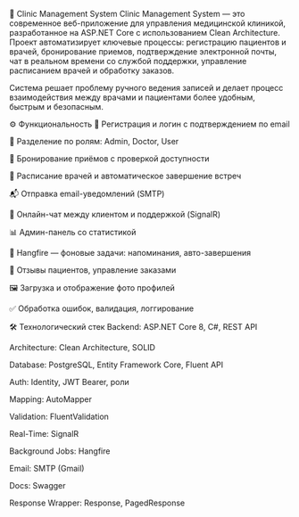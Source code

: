 🏥 Clinic Management System
Clinic Management System — это современное веб-приложение для управления медицинской клиникой, разработанное на ASP.NET Core с использованием Clean Architecture. Проект автоматизирует ключевые процессы: регистрацию пациентов и врачей, бронирование приемов, подтверждение электронной почты, чат в реальном времени со службой поддержки, управление расписанием врачей и обработку заказов.

Система решает проблему ручного ведения записей и делает процесс взаимодействия между врачами и пациентами более удобным, быстрым и безопасным.

⚙️ Функциональность
🔐 Регистрация и логин с подтверждением по email

👥 Разделение по ролям: Admin, Doctor, User

📅 Бронирование приёмов с проверкой доступности

📆 Расписание врачей и автоматическое завершение встреч

📬 Отправка email-уведомлений (SMTP)

💬 Онлайн-чат между клиентом и поддержкой (SignalR)

📊 Админ-панель со статистикой

🔁 Hangfire — фоновые задачи: напоминания, авто-завершения

🧾 Отзывы пациентов, управление заказами

🖼️ Загрузка и отображение фото профилей

✅ Обработка ошибок, валидация, логгирование

🛠️ Технологический стек
Backend: ASP.NET Core 8, C#, REST API

Architecture: Clean Architecture, SOLID

Database: PostgreSQL, Entity Framework Core, Fluent API

Auth: Identity, JWT Bearer, роли

Mapping: AutoMapper

Validation: FluentValidation

Real-Time: SignalR

Background Jobs: Hangfire

Email: SMTP (Gmail)

Docs: Swagger

Response Wrapper: Response<T>, PagedResponse<T>
